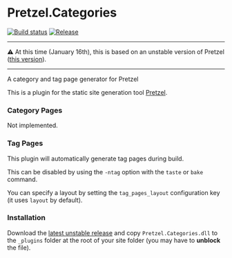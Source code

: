 # Pretzel.Categories

[![Build status](https://ci.appveyor.com/api/projects/status/srtnat4hbs1xqr8m?svg=true)](https://ci.appveyor.com/project/k94ll13nn3/pretzel-categories)
[![Release](https://img.shields.io/github/release/k94ll13nn3/Pretzel.Categories.svg)](https://github.com/k94ll13nn3/Pretzel.Categories/releases/latest)

----

:warning: At this time (January 16th), this is based on an unstable version of Pretzel ([this version](https://ci.appveyor.com/project/laedit/pretzel/build/0.3.1-ci.18%20(Build%20311)/artifacts)).

-----

A category and tag page generator for Pretzel

This is a plugin for the static site generation tool [Pretzel](https://github.com/Code52/pretzel).

### Category Pages

Not implemented.

### Tag Pages

This plugin will automatically generate tag pages during build.

This can be disabled by using the `-ntag` option with the `taste` or `bake` command.

You can specify a layout by setting the `tag_pages_layout` configuration key (it uses `layout` by default).

### Installation

Download the [latest unstable release](https://ci.appveyor.com/project/k94ll13nn3/pretzel-categories) and copy `Pretzel.Categories.dll` to the `_plugins` folder at the root of your site folder (you may have to **unblock** the file).

<!---
Download the [latest release](https://github.com/k94ll13nn3/Pretzel.Categories/releases/latest) and copy `Pretzel.Categories.dll` to the `_plugins` folder at the root of your site folder (you may have to **unblock** the file).
-->